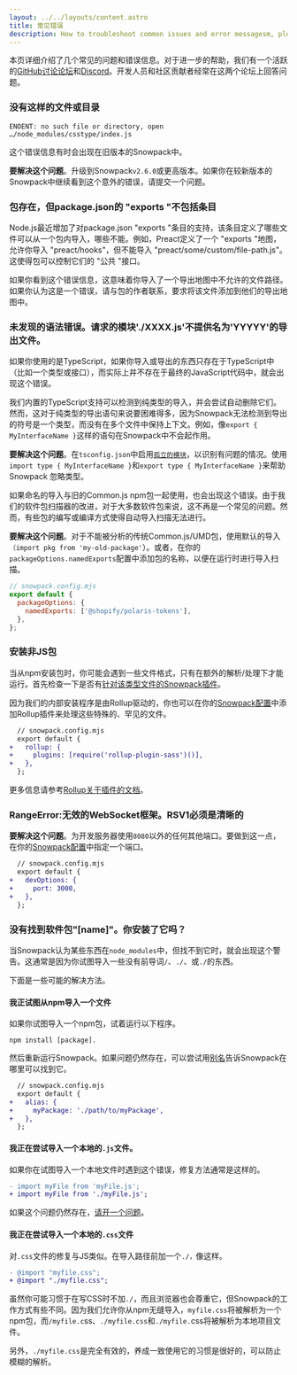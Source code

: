 ```yaml
---
layout: ../../layouts/content.astro
title: 常见错误
description: How to troubleshoot common issues and error messagesm, plus our resources for getting help.
---
```


本页详细介绍了几个常见的问题和错误信息。对于进一步的帮助，我们有一个活跃的[GitHub讨论论坛](https://github.com/snowpackjs/snowpack/discussions)和[Discord](https://discord.gg/snowpack)。开发人员和社区贡献者经常在这两个论坛上回答问题。

### 没有这样的文件或目录

    ENOENT: no such file or directory, open …/node_modules/csstype/index.js

这个错误信息有时会出现在旧版本的Snowpack中。

**要解决这个问题**。升级到Snowpack`v2.6.0`或更高版本。如果你在较新版本的Snowpack中继续看到这个意外的错误，请提交一个问题。

### 包存在，但package.json的 "exports "不包括条目

Node.js最近增加了对package.json "exports "条目的支持，该条目定义了哪些文件可以从一个包内导入，哪些不能。例如，Preact定义了一个 "exports "地图，允许你导入 "preact/hooks"，但不能导入 "preact/some/custom/file-path.js"。这使得包可以控制它们的 "公共 "接口。

如果你看到这个错误信息，这意味着你导入了一个导出地图中不允许的文件路径。如果你认为这是一个错误，请与包的作者联系，要求将该文件添加到他们的导出地图中。

### 未发现的语法错误。请求的模块'./XXXX.js'不提供名为'YYYYY'的导出文件。

如果你使用的是TypeScript，如果你导入或导出的东西只存在于TypeScript中（比如一个类型或接口），而实际上并不存在于最终的JavaScript代码中，就会出现这个错误。

我们内置的TypeScript支持可以检测到纯类型的导入，并会尝试自动删除它们。然而，这对于纯类型的导出语句来说要困难得多，因为Snowpack无法检测到导出的符号是一个类型，而没有在多个文件中保持上下文。例如，像`export { MyInterfaceName }`这样的语句在Snowpack中不会起作用。

**要解决这个问题**。在`tsconfig.json`中启用[`孤立的模块`](https://www.typescriptlang.org/tsconfig#isolatedModules)，以识别有问题的情况。使用`import type { MyInterfaceName }`和`export type { MyInterfaceName }`来帮助 Snowpack 忽略类型。

如果命名的导入与旧的Common.js npm包一起使用，也会出现这个错误。由于我们的软件包扫描器的改进，对于大多数软件包来说，这不再是一个常见的问题。然而，有些包的编写或编译方式使得自动导入扫描无法进行。

**要解决这个问题**。对于不能被分析的传统Common.js/UMD包，使用默认的导入`（import pkg from 'my-old-package'`）。或者，在你的`packageOptions.namedExports`配置中添加包的名称，以便在运行时进行导入扫描。

```js
// snowpack.config.mjs
export default {
  packageOptions: {
    namedExports: ['@shopify/polaris-tokens'],
  },
};
```

### 安装非JS包

当从npm安装包时，你可能会遇到一些文件格式，只有在额外的解析/处理下才能运行。首先检查一下是否有[针对该类型文件的Snowpack插件](/plugins)。

因为我们的内部安装程序是由Rollup驱动的，你也可以在你的[Snowpack配置](/reference/configuration)中添加Rollup插件来处理这些特殊的、罕见的文件。

```diff
  // snowpack.config.mjs
  export default {
+   rollup: {
+     plugins: [require('rollup-plugin-sass')()],
+   },
  };
```

更多信息请参考[Rollup关于插件的文档](https://rollupjs.org/guide/en/#using-plugins)。

### RangeError:无效的WebSocket框架。RSV1必须是清晰的

**要解决这个问题**。为开发服务器使用`8080`以外的任何其他端口。要做到这一点，在你的[Snowpack配置](/reference/configuration)中指定一个端口。

```diff
  // snowpack.config.mjs
  export default {
+   devOptions: {
+     port: 3000,
+   },
  };
```

### 没有找到软件包"\[name]"。你安装了它吗？

当Snowpack认为某些东西在`node_modules`中，但找不到它时，就会出现这个警告。这通常是因为你试图导入一些没有前导词`/`、`./`、或`./`的东西。

下面是一些可能的解决方法。

#### 我正试图从npm导入一个文件

如果你试图导入一个npm包，试着运行以下程序。

    npm install [package].

然后重新运行Snowpack。如果问题仍然存在，可以尝试用[别名](https://www.snowpack.dev/reference/configuration#alias)告诉Snowpack在哪里可以找到它。

```diff
  // snowpack.config.mjs
  export default {
+   alias: {
+     myPackage: './path/to/myPackage',
+   },
  };
```

#### 我正在尝试导入一个本地的`.js`文件。

如果你在试图导入一个本地文件时遇到这个错误，修复方法通常是这样的。

```diff
- import myFile from 'myFile.js';
+ import myFile from './myFile.js';
```

如果这个问题仍然存在，[请开一个问题](https://github.com/snowpackjs/snowpack/issues/new/choose)。

#### 我正在尝试导入一个本地的`.css`文件

对`.css`文件的修复与JS类似。在导入路径前加一个`./，`像这样。

```diff
- @import "myfile.css";
+ @import "./myfile.css";
```

虽然你可能习惯于在写CSS时不加`./`，而且浏览器也会尊重它，但Snowpack的工作方式有些不同。因为我们允许你从npm无缝导入，`myfile.css`将被解析为一个npm包，而`/myfile.c`ss、`./myfile.css`和`./myfile.`css将被解析为本地项目文件。

另外，`./myfile.css`是完全有效的，养成一致使用它的习惯是很好的，可以防止模糊的解析。
